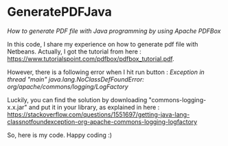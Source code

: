 # GeneratePDFJava
*How to generate PDF file with Java programming by using Apache PDFBox*

In this code, I share my experience on how to generate pdf file with Netbeans. Actually, I got the tutorial from here : https://www.tutorialspoint.com/pdfbox/pdfbox_tutorial.pdf.

However, there is a following error when I hit run button :
_Exception in thread "main" java.lang.NoClassDefFoundError: org/apache/commons/logging/LogFactory_
  
Luckily, you can find the solution by downloading "commons-logging-x.x.jar" and put it in your library, as explained in here : https://stackoverflow.com/questions/1551697/getting-java-lang-classnotfoundexception-org-apache-commons-logging-logfactory
  
So, here is my code. Happy coding :)
